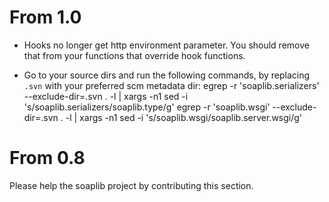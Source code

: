 From 1.0
========
- Hooks no longer get http environment parameter. You should remove that from your functions that override hook functions.

- Go to your source dirs and run the following commands, by replacing `.svn` with your preferred scm metadata dir:
      egrep -r 'soaplib.serializers' --exclude-dir=.svn . -l | xargs -n1 sed -i 's/soaplib.serializers/soaplib.type/g'
      egrep -r 'soaplib.wsgi' --exclude-dir=.svn . -l | xargs -n1 sed -i 's/soaplib.wsgi/soaplib.server.wsgi/g'

From 0.8
========

Please help the soaplib project by contributing this section.

